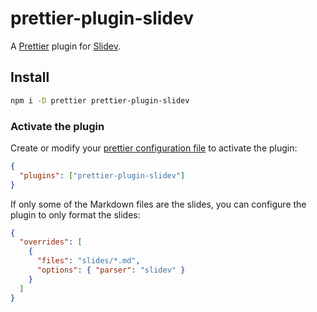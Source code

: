 # prettier-plugin-slidev

A [Prettier](https://prettier.io/) plugin for [Slidev](https://sli.dev/).

## Install

```bash
npm i -D prettier prettier-plugin-slidev
```

### Activate the plugin

Create or modify your [prettier configuration file](https://prettier.io/docs/en/configuration) to activate the plugin:

```json
{
  "plugins": ["prettier-plugin-slidev"]
}
```

If only some of the Markdown files are the slides, you can configure the plugin to only format the slides:

```json
{
  "overrides": [
    {
      "files": "slides/*.md",
      "options": { "parser": "slidev" }
    }
  ]
}
```
